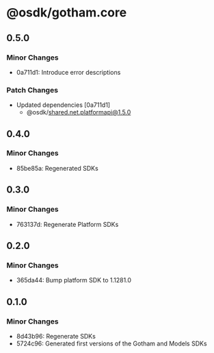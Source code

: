 # @osdk/gotham.core

## 0.5.0

### Minor Changes

- 0a711d1: Introduce error descriptions

### Patch Changes

- Updated dependencies [0a711d1]
  - @osdk/shared.net.platformapi@1.5.0

## 0.4.0

### Minor Changes

- 85be85a: Regenerated SDKs

## 0.3.0

### Minor Changes

- 763137d: Regenerate Platform SDKs

## 0.2.0

### Minor Changes

- 365da44: Bump platform SDK to 1.1281.0

## 0.1.0

### Minor Changes

- 8d43b96: Regenerate SDKs
- 5724c96: Generated first versions of the Gotham and Models SDKs
